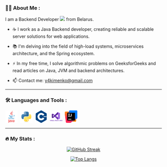 

### :man_technologist: About Me :
I am a Backend Developer <img src="https://media.giphy.com/media/WUlplcMpOCEmTGBtBW/giphy.gif" width="30"> from Belarus.
- :coffee: I work as a Java Backend developer, creating reliable and scalable server solutions for web applications.

- :books: I'm delving into the field of high-load systems, microservices architecture, and the Spring ecosystem.

- :zap: In my free time, I solve algorithmic problems on GeeksforGeeks and read articles on Java, JVM and backend architectures.

- :mailbox: Contact me: y4kimenko@gmail.com

---

### :hammer_and_wrench: Languages and Tools :
<div>
  <img src="https://github.com/devicons/devicon/blob/master/icons/java/java-original-wordmark.svg" title="Java" alt="Java" width="40" height="40"/>&nbsp;
  <img src="https://github.com/devicons/devicon/blob/master/icons/python/python-original.svg" title="Python" alt="Python" width="40" height="40"/>&nbsp;
  <img src="https://github.com/devicons/devicon/blob/master/icons/cplusplus/cplusplus-plain.svg" title="Cplusplus" alt="Cplusplus" width="40" height="40"/>&nbsp;
  <img src="https://github.com/devicons/devicon/blob/master/icons/visualstudio/visualstudio-original-wordmark.svg" title="VisualStudio" alt="VisualStudio" width="40" height="40"/>&nbsp;
  <img src="https://github.com/devicons/devicon/blob/master/icons/intellij/intellij-original.svg" title="intellij" alt="intellij" width="40" height="40"/>&nbsp;
</div>

---

### :fire: My Stats :

<div align="center">

<a href="https://git.io/streak-stats"><img src="https://github-readme-streak-stats.herokuapp.com?user=y4kimenko" alt="GitHub Streak" /></a>

[![Top Langs](https://github-readme-stats.vercel.app/api/top-langs/?username=y4kimenko&layout=compact&theme=vision-friendly-white)](https://github.com/anuraghazra/github-readme-stats)

</div>



